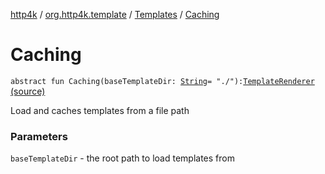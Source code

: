 [http4k](../../index.md) / [org.http4k.template](../index.md) / [Templates](index.md) / [Caching](./-caching.md)

# Caching

`abstract fun Caching(baseTemplateDir: `[`String`](https://kotlinlang.org/api/latest/jvm/stdlib/kotlin/-string/index.html)` = "./"): `[`TemplateRenderer`](../-template-renderer.md) [(source)](https://github.com/http4k/http4k/blob/master/http4k-core/src/main/kotlin/org/http4k/template/Templates.kt#L30)

Load and caches templates from a file path

### Parameters

`baseTemplateDir` - the root path to load templates from